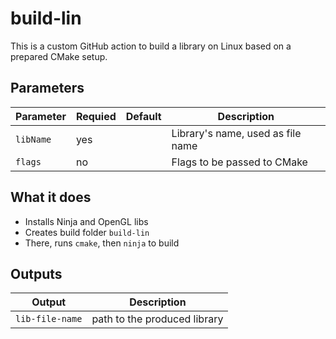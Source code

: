 # build-lin

This is a custom GitHub action to build a library on Linux based on a prepared CMake setup.

## Parameters

Parameter|Requied|Default|Description
---------|-------|-------|------------
`libName`|yes    |       |Library's name, used as file name
`flags`  |no     |       |Flags to be passed to CMake

## What it does

- Installs Ninja and OpenGL libs
- Creates build folder `build-lin`
- There, runs `cmake`, then `ninja` to build

## Outputs

Output|Description
------|-----------
`lib-file-name`|path to the produced library
